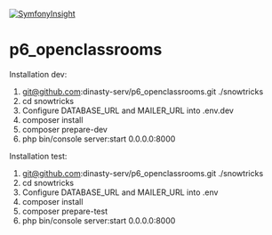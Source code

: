 [![SymfonyInsight](https://insight.symfony.com/projects/31dd9a60-114b-4826-9817-1d8c75f2f87b/big.svg)](https://insight.symfony.com/projects/31dd9a60-114b-4826-9817-1d8c75f2f87b)

# p6_openclassrooms
Installation dev: 
1) git@github.com:dinasty-serv/p6_openclassrooms.git ./snowtricks
2) cd snowtricks
3) Configure DATABASE_URL and MAILER_URL into .env.dev
4) composer install
5) composer prepare-dev
6) php bin/console server:start 0.0.0.0:8000

Installation test:
1) git@github.com:dinasty-serv/p6_openclassrooms.git ./snowtricks
2) cd snowtricks
3) Configure DATABASE_URL and MAILER_URL into .env
4) composer install
5) composer prepare-test
6) php bin/console server:start 0.0.0.0:8000